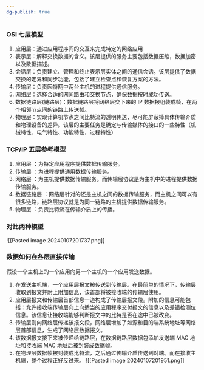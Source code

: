 ```yaml
---
dg-publish: true
---
```

### OSI 七层模型
1. 应用层：通过应用程序间的交互来完成特定的网络应用
2. 表示层：解释交换数据的含义。该层提供的服务主要包括数据压缩，数据加密以及数据描述。
3. 会话层：负责建立、管理和终止表示层实体之间的通信会话。该层提供了数据交换的定界和同步功能，包括了建立检查点和恢复方案的方法。
4. 传输层：负责因特网中两台主机的进程提供通信服务。
5. 网络层：选择合适的网间路由和交换节点，确保数据按时成功传送。
6. 数据链路层(链路层)：数据链路层将网络层交下来的 IP 数据报组装成帧，在两个相邻节点间的链路上传送帧。
7. 物理层：实现计算机节点之间比特流的透明传送，尽可能屏蔽掉具体传输介质和物理设备的差异。该层的主要任务是确定与传输媒体的接口的一些特性（机械特性、电气特性、功能特性，过程特性）
### TCP/IP 五层参考模型
1. 应用层 ：为特定应用程序提供数据传输服务。
2. 传输层 ：为进程提供通用数据传输服务。
3. 网络层 ：为主机提供数据传输服务。而传输层协议是为主机中的进程提供数据传输服务。
4. 数据链路层 ：网络层针对的还是主机之间的数据传输服务，而主机之间可以有很多链路，链路层协议就是为同一链路的主机提供数据传输服务。
5. 物理层 ：负责比特流在传输介质上的传播。
### 对比两种模型
![[Pasted image 20240107201737.png]]

### 数据如何在各层直接传输
假设一个主机上的一个应用向另一个主机的一个应用发送数据。
1. 在发送主机端，一个应用层报文被传送到传输层。在最简单的情况下，传输层收取到报文并附上附加信息，该首部将被接收端的传输层使用。
2. 应用层报文和传输层首部信息一道构成了传输层报文段。附加的信息可能包括：允许接收端传输层向上向适当的应用程序交付报文的信息以及差错检测位信息。该信息让接收端能够判断报文中的比特是否在途中已被改变。
3. 传输层则向网络层传递该报文段，网络层增加了如源和目的端系统地址等网络层首部信息，生成了网络层数据报文。
4. 该数据报文接下来被传递给链路层，在数据链路层数据包添加发送端 MAC 地址和接收端 MAC 地址后被封装成数据帧。
5. 在物理层数据帧被封装成比特流，之后通过传输介质传送到对端。而在接收主机端，整个过程正好反过来。
![[Pasted image 20240107201951.png]]